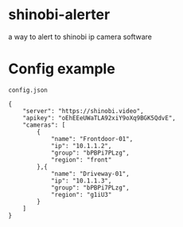 # shinobi-alerter
a way to alert to shinobi ip camera software


# Config example
`config.json`
```
{
	"server": "https://shinobi.video",
	"apikey": "oEhEEeUWaTLA92xiY9oXq9BGK5QdvE",
	"cameras": [
		{
			"name": "Frontdoor-01",
			"ip": "10.1.1.2",
			"group": "bPBPi7PLzg",
			"region": "front"
		},{
			"name": "Driveway-01",
			"ip": "10.1.1.3",
			"group": "bPBPi7PLzg",
			"region": "g1iU3"
		}
	]
}
```